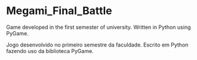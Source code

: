 # Megami_Final_Battle

Game developed in the first semester of university.
Written in Python using PyGame.

Jogo desenvolvido no primeiro semestre da faculdade.
Escrito em Python fazendo uso da biblioteca PyGame.
